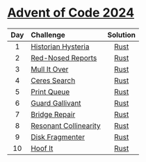 [Advent of Code 2024](https://adventofcode.com/2024)
==========

| Day | Challenge | Solution |
|:---:|:---|:---:|
| 1 | [Historian Hysteria](https://adventofcode.com/2024/day/1) | [Rust](./day01/main.rs) |
| 2 | [Red-Nosed Reports](https://adventofcode.com/2024/day/2) | [Rust](./day02/main.rs) |
| 3 | [Mull It Over](https://adventofcode.com/2024/day/3) | [Rust](./day03/main.rs) |
| 4 | [Ceres Search](https://adventofcode.com/2024/day/4) | [Rust](./day04/main.rs) |
| 5 | [Print Queue](https://adventofcode.com/2024/day/5) | [Rust](./day05/main.rs) |
| 6 | [Guard Gallivant](https://adventofcode.com/2024/day/6) | [Rust](./day06/main.rs) |
| 7 | [Bridge Repair](https://adventofcode.com/2024/day/7) | [Rust](./day07/main.rs) |
| 8 | [Resonant Collinearity](https://adventofcode.com/2024/day/8) | [Rust](./day08/main.rs) |
| 9 | [Disk Fragmenter](https://adventofcode.com/2024/day/9) | [Rust](./day09/main.rs) |
| 10 | [Hoof It](https://adventofcode.com/2024/day/10) | [Rust](./day10/main.rs) |